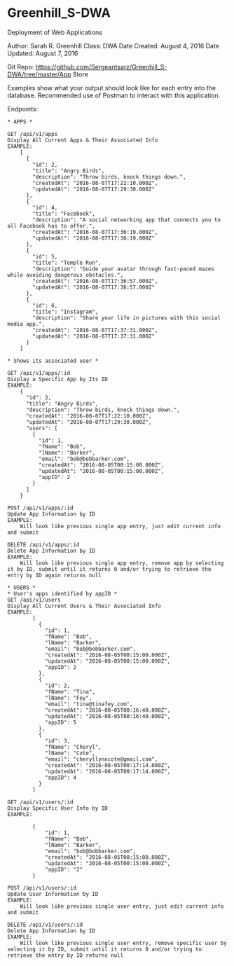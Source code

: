 # Greenhill_S-DWA
Deployment of Web Applications

Author: Sarah R. Greenhill
Class: DWA
Date Created: August 4, 2016
Date Updated: August 7, 2016

Git Repo: https://github.com/Sergeantsarz/Greenhill_S-DWA/tree/master/App Store

Examples show what your output should look like for each entry into the database.
Recommended use of Postman to interact with this application.

Endpoints: 
	
	* APPS *

	GET /api/v1/apps
	Display All Current Apps & Their Associated Info
	EXAMPLE:
		[
		  {
		    "id": 2,
		    "title": "Angry Birds",
		    "description": "Throw birds, knock things down.",
		    "createdAt": "2016-08-07T17:22:10.000Z",
		    "updatedAt": "2016-08-07T17:29:30.000Z"
		  },
		  {
		    "id": 4,
		    "title": "Facebook",
		    "description": "A social networking app that connects you to all Facebook has to offer.",
		    "createdAt": "2016-08-07T17:36:19.000Z",
		    "updatedAt": "2016-08-07T17:36:19.000Z"
		  },
		  {
		    "id": 5,
		    "title": "Temple Run",
		    "description": "Guide your avatar through fast-paced mazes while avoiding dangerous obstacles.",
		    "createdAt": "2016-08-07T17:36:57.000Z",
		    "updatedAt": "2016-08-07T17:36:57.000Z"
		  },
		  {
		    "id": 6,
		    "title": "Instagram",
		    "description": "Share your life in pictures with this social media app.",
		    "createdAt": "2016-08-07T17:37:31.000Z",
		    "updatedAt": "2016-08-07T17:37:31.000Z"
		  }
		]
	
	* Shows its associated user *
	
	GET /api/v1/apps/:id
	Display a Specific App by Its ID
	EXAMPLE:
		{
		  "id": 2,
		  "title": "Angry Birds",
		  "description": "Throw birds, knock things down.",
		  "createdAt": "2016-08-07T17:22:10.000Z",
		  "updatedAt": "2016-08-07T17:29:30.000Z",
		  "users": [
		    {
		      "id": 1,
		      "fName": "Bob",
		      "lName": "Barker",
		      "email": "bob@bobbarker.com",
		      "createdAt": "2016-08-05T00:15:00.000Z",
		      "updatedAt": "2016-08-05T00:15:00.000Z",
		      "appID": 2
		    }
		  ]
		}
	
	POST /api/v1/apps/:id
	Update App Information by ID
	EXAMPLE:
		Will look like previous single app entry, just edit current info and submit
		
	DELETE /api/v1/apps/:id
	Delete App Information by ID
	EXAMPLE:
		Will look like previous single app entry, remove app by selecting it by ID, submit until it returns 0 and/or trying to retrieve the entry by ID again returns null
		
	* USERS *
	* User's apps identified by appID *
	GET /api/v1/users
	Display All Current Users & Their Associated Info
	EXAMPLE:
			[
			  {
			    "id": 1,
			    "fName": "Bob",
			    "lName": "Barker",
			    "email": "bob@bobbarker.com",
			    "createdAt": "2016-08-05T00:15:00.000Z",
			    "updatedAt": "2016-08-05T00:15:00.000Z",
			    "appID": 2
			  },
			  {
			    "id": 2,
			    "fName": "Tina",
			    "lName": "Fey",
			    "email": "tina@tinafey.com",
			    "createdAt": "2016-08-05T00:16:40.000Z",
			    "updatedAt": "2016-08-05T00:16:40.000Z",
			    "appID": 5
			  },
			  {
			    "id": 3,
			    "fName": "Cheryl",
			    "lName": "Cote",
			    "email": "cheryllynncote@gmail.com",
			    "createdAt": "2016-08-05T00:17:14.000Z",
			    "updatedAt": "2016-08-05T00:17:14.000Z",
			    "appID": 4
			  }
			]
	
	GET /api/v1/users/:id
	Display Specific User Info by ID
	EXAMPLE: 
			
			{
			    "id": 1,
			    "fName": "Bob",
			    "lName": "Barker",
			    "email": "bob@bobbarker.com",
			    "createdAt": "2016-08-05T00:15:00.000Z",
			    "updatedAt": "2016-08-05T00:15:00.000Z",
			    "appID": "2"
			}
	
	POST /api/v1/users/:id
	Update User Information by ID
	EXAMPLE:
		Will look like previous single user entry, just edit current info and submit
		
	DELETE /api/v1/users/:id
	Delete App Information by ID
	EXAMPLE:
		Will look like previous single user entry, remove specific user by selecting it by ID, submit until it returns 0 and/or trying to retrieve the entry by ID returns null
